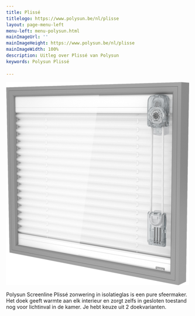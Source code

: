 ```yaml
---
title: Plissé
titlelogo: https://www.polysun.be/nl/plisse
layout: page-menu-left
menu-left: menu-polysun.html
mainImageUrl: ''
mainImageHeight: https://www.polysun.be/nl/plisse
mainImageWidth: 100%
description: Uitleg over Plissé van Polysun
keywords: Polysun Plissé

---
```


  
![](/img/content/polysun-plisse.png)

Polysun Screenline Plissé zonwering in isolatieglas is een pure sfeermaker. Het doek geeft warmte aan elk interieur en zorgt zelfs in gesloten toestand nog voor lichtinval in de kamer. Je hebt keuze uit 2 doekvarianten.